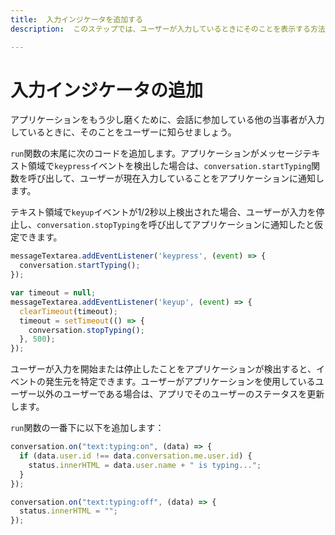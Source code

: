 ```yaml
---
title:  入力インジケータを追加する
description:  このステップでは、ユーザーが入力しているときにそのことを表示する方法を学びます

---
```


入力インジケータの追加
===========

アプリケーションをもう少し磨くために、会話に参加している他の当事者が入力しているときに、そのことをユーザーに知らせましょう。

`run`関数の末尾に次のコードを追加します。アプリケーションがメッセージテキスト領域で`keypress`イベントを検出した場合は、`conversation.startTyping`関数を呼び出して、ユーザーが現在入力していることをアプリケーションに通知します。

テキスト領域で`keyup`イベントが1/2秒以上検出された場合、ユーザーが入力を停止し、`conversation.stopTyping`を呼び出してアプリケーションに通知したと仮定できます。

```javascript
messageTextarea.addEventListener('keypress', (event) => {
  conversation.startTyping();
});

var timeout = null;
messageTextarea.addEventListener('keyup', (event) => {
  clearTimeout(timeout);
  timeout = setTimeout(() => {
    conversation.stopTyping();
  }, 500);
});
```

ユーザーが入力を開始または停止したことをアプリケーションが検出すると、イベントの発生元を特定できます。ユーザーがアプリケーションを使用しているユーザー以外のユーザーである場合は、アプリでそのユーザーのステータスを更新します。

`run`関数の一番下に以下を追加します：

```javascript
conversation.on("text:typing:on", (data) => {
  if (data.user.id !== data.conversation.me.user.id) {
    status.innerHTML = data.user.name + " is typing...";
  }
});

conversation.on("text:typing:off", (data) => {
  status.innerHTML = "";
});
```


